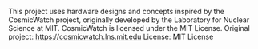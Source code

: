 This project uses hardware designs and concepts inspired by the CosmicWatch project, originally developed by the Laboratory for Nuclear Science at MIT. CosmicWatch is licensed under the MIT License.
Original project: https://cosmicwatch.lns.mit.edu
License: MIT License
